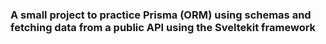 ### A small project to practice Prisma (ORM) using schemas and fetching data from a public API using the Sveltekit framework
